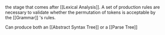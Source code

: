 the stage that comes after [[Lexical Analysis]]. A set of production rules are necessary to validate whether the permutation of tokens is acceptable by the [[Grammar]] 's rules.

Can produce both an [[Abstract Syntax Tree]] or a [[Parse Tree]] 